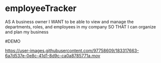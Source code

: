 # employeeTracker
AS A business owner
I WANT to be able to view and manage the departments, roles, and employees in my company
SO THAT I can organize and plan my business

#DEMO


https://user-images.githubusercontent.com/97758609/183317663-6a7d537e-0e8c-41d1-8d9c-ca0a8785771a.mov

